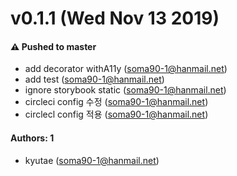# v0.1.1 (Wed Nov 13 2019)

#### ⚠️  Pushed to master

- add decorator withA11y  (soma90-1@hanmail.net)
- add test  (soma90-1@hanmail.net)
- ignore storybook static  (soma90-1@hanmail.net)
- circleci config 수정  (soma90-1@hanmail.net)
- circlecl config 적용  (soma90-1@hanmail.net)

#### Authors: 1

- kyutae (soma90-1@hanmail.net)